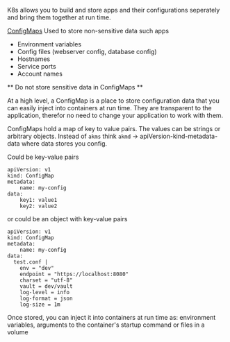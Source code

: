 K8s allows you to build and store apps and their configurations seperately and bring them together at run time.

[ConfigMaps](https://kubernetes.io/docs/concepts/configuration/configmap/)
Used to store non-sensitive data such apps
- Environment variables
- Config files (webserver config, database config)
- Hostnames
- Service ports
- Account names

** Do not store sensitive data in ConfigMaps **

At a high level, a ConfigMap is a place to store configuration data that you can easily inject
into containers at run time. They are transparent to the application, therefor no need to change your
application to work with them.

ConfigMaps hold a map of key to value pairs. The values can be strings or arbitrary objects.
Instead of `akms` think `akmd` -> apiVersion-kind-metadata-data where data stores you config.

Could be key-value pairs
```
apiVersion: v1
kind: ConfigMap
metadata:
    name: my-config
data:
    key1: value1
    key2: value2
```

or could be an object with key-value pairs

```
apiVersion: v1
kind: ConfigMap
metadata:
    name: my-config
data:
  test.conf |
    env = "dev"
    endpoint = "https://localhost:8080"
    charset = "utf-8"
    vault = dev/vault
    log-level = info
    log-format = json
    log-size = 1m
```

Once stored, you can inject it into containers at run time as: environment variables, arguments to the container's startup command or files in a volume


